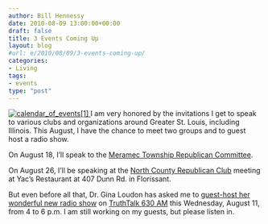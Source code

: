 ```yaml
---
author: Bill Hennessy
date: 2010-08-09 13:00:00+00:00
draft: false
title: 3 Events Coming Up
layout: blog
#url: e/2010/08/09/3-events-coming-up/
categories:
- Living
tags:
- events
type: "post"
---
```


[![calendar_of_events[1]](https://hennessysview.com/wp-content/uploads/2010/08/calendar_of_events1_thumb.jpg)
](https://hennessysview.com/wp-content/uploads/2010/08/calendar_of_events1.jpg)I am very honored by the invitations I get to speak to various clubs and organizations around Greater St. Louis, including Illinois. This August, I have the chance to meet two groups and to guest host a radio show.

 

On August 18, I’ll speak to the [Meramec Township Republican Committee](https://www.facebook.com/pages/MERAMEC-TOWNSHIP-REPUBLICAN-CLUB/115431625145332). 

 

On August 26, I’ll be speaking at the [North County Republican Club](https://northcountyrepublicans.org/) meeting at Yac’s Restaurant at 407 Dunn Rd. in Florissant.

 

But even before all that, Dr. Gina Loudon has asked me to [guest-host her wonderful new radio show](https://www.crawfordbroadcasting.com/~kjsl/drgina.htm) on [TruthTalk 630 AM](https://www.crawfordbroadcasting.com/~kjsl/index.htm) this Wednesday, August 11, from 4 to 6 p.m. I am still working on my guests, but please listen in. 
